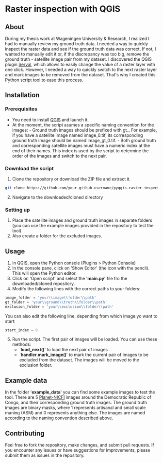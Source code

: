 # Raster inspection with QGIS

## About
During my thesis work at Wageningen University & Research, I realized I had to manually review my ground truth data. I needed a way to quickly inspect the raster data and see if the ground truth data was correct. If not, I wanted to manually edit it or, if the discrepancy was too big, remove the ground truth - satellite image pair from my dataset. I discovered the QGIS plugin [Serval](https://plugins.qgis.org/plugins/Serval/), which allows to easily change the value of a raster layer with one click. However, I needed a way to quickly switch to the next raster layer and mark images to be removed from the dataset. That's why I created this Python script tool to ease this process.

## Installation

### Prerequisites
- You need to install [QGIS](https://qgis.org/en/site/forusers/download.html) and launch it.
- At the moment, the script asumes a specific naming convention for the images:
      - Ground truth images should be prefixed with gt_. For example, if you have a satellite image named image_0.tif, its corresponding ground truth image should be named image_gt_0.tif.
      - Both ground truth and corresponding satellite images must have a numeric index at the end of their names. This index is used by the script to determine the order of the images and switch to the next pair. 

### Download the script
1. Clone the repository or download the ZIP file and extract it.
```bash
git clone https://github.com/your-github-username/pyqgis-raster-inspector.git
```
2. Navigate to the downloaded/cloned directory

### Setting up
1. Place the satellite images and ground truth images in separate folders (you can use the example images provided in the repository to test the tool)
2. Also create a folder for the excluded images.

## Usage
1. In QGIS, open the Python console (Plugins > Python Console)
2. In the console pane, click on 'Show Editor' (the icon with the pencil). This will open the Python editor.
3. Click on 'Open script' and select the '**main.py**' file fro the downloaded/cloned repository.
4. Modify the following lines with the correct paths to your folders:
```python
image_folder = 'your\\image\\folder\\path'
gt_folder = 'your\\ground\\truth\\folder\\path'
exclusion_folder = 'your\\exclusion\\folder\\path'
```
You can also edit the following line, depending from which image yo want to start:
```python
start_index = 0
```
5. Run the script. The first pair of images will be loaded. You can use these methods:
      - '**load_next()**' to load the next pair of images
      - '**handler.mark_image()**' to mark the current pair of images to be excluded from the dataset. The images will be moved to the exclusion folder.

## Example data
In the folder '**example_data**' you can find some example images to test the tool. There are 5 [Planet-NICFI]("https://www.planet.com/nicfi/") images around the Democratic Republic of Congo, and their corresponding ground truth images. The ground truth images are binary masks, where 1 represents artisanal and small scale maning (ASM) and 0 represents anything else. The images are named according to the naming convention described above.

## Contributing
Feel free to fork the repository, make changes, and submit pull requests. If you encounter any issues or have suggestions for improvements, please submit them as issues in the repository.